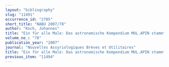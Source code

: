 ```yaml
---
layout: "bibliography"
slug: "11491"
occurrence_id: "2705"
short_title: "NABU 2007/78"
author: "Koch, Johannes"
title: "Ein für alle Male: Das astronomische Kompendium MUL.APIN stammt nicht aus dem 3. Jahrtausend v.Chr."
volume_no_: "78"
publication_year: "2007"
journal: "Nouvelles Assyriologiques Brèves et Utilitaires"
title: "Ein für alle Male: Das astronomische Kompendium MUL.APIN stammt nicht aus dem 3. Jahrtausend v.Chr."
previous_item: "11494"
---
```


